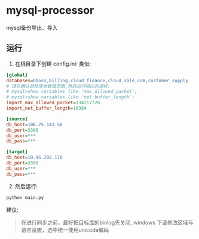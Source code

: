 # mysql-processor
mysql备份导出、导入

## 运行
1. 在根目录下创建 config.ini:
类似:
```ini
[global]
databases=bboss,billing,cloud_finance,cloud_sale,crm,customer_supply
# 请先确认目标库参数值范围,然后进行相应的调优:
# mysql>show variables like 'max_allowed_packet';
# mysql>show variables like 'net_buffer_length';
import_max_allowed_packet=134217728
import_net_buffer_length=16384

[source]
db_host=106.75.143.56
db_port=3306
db_user=***
db_pass=***

[target]
db_host=10.96.202.178
db_port=3306
db_user=***
db_pass=***
```
2. 然后运行:
```python
python main.py
```

建议:
> 在进行同步之前，最好把目标库的binlog先关闭, windows 下请修改区域与语言设置，选中统一使用unicode编码